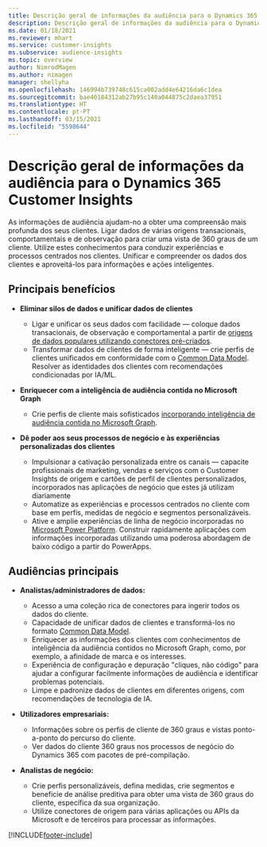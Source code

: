 ```yaml
---
title: Descrição geral de informações da audiência para o Dynamics 365 Customer Insights
description: Descrição geral de informações da audiência para o Dynamics 365 Customer Insights.
ms.date: 01/18/2021
ms.reviewer: mhart
ms.service: customer-insights
ms.subservice: audience-insights
ms.topic: overview
author: NimrodMagen
ms.author: nimagen
manager: shellyha
ms.openlocfilehash: 146994b739748c615ca002add4e64216da6c1dea
ms.sourcegitcommit: bae40184312ab27b95c140a044875c2daea37951
ms.translationtype: HT
ms.contentlocale: pt-PT
ms.lasthandoff: 03/15/2021
ms.locfileid: "5598644"
---
```

# <a name="audience-insights-for-dynamics-365-customer-insights-overview"></a>Descrição geral de informações da audiência para o Dynamics 365 Customer Insights

As informações de audiência ajudam-no a obter uma compreensão mais profunda dos seus clientes. Ligar dados de várias origens transacionais, comportamentais e de observação para criar uma vista de 360 graus de um cliente. Utilize estes conhecimentos para conduzir experiências e processos centrados nos clientes. Unificar e compreender os dados dos clientes e aproveitá-los para informações e ações inteligentes.

## <a name="main-benefits"></a>Principais benefícios 

- **Eliminar silos de dados e unificar dados de clientes**

  - Ligar e unificar os seus dados com facilidade — coloque dados transacionais, de observação e comportamental a partir de [origens de dados populares utilizando conectores pré-criados](data-sources.md).
  - Transformar dados de clientes de forma inteligente — crie perfis de clientes unificados em conformidade com o [Common Data Model](/common-data-model/). Resolver as identidades dos clientes com recomendações condicionadas por IA/ML.

- **Enriquecer com a inteligência de audiência contida no Microsoft Graph**

  - Crie perfis de cliente mais sofisticados [incorporando inteligência de audiência contida no Microsoft Graph](enrichment-microsoft-graph.md).  

- **Dê poder aos seus processos de negócio e às experiências personalizadas dos clientes**

  - Impulsionar a cativação personalizada entre os canais — capacite profissionais de marketing, vendas e serviços com o Customer Insights de origem e cartões de perfil de clientes personalizados, incorporados nas aplicações de negócio que estes já utilizam diariamente
  - Automatize as experiências e processos centrados no cliente com base em perfis, medidas de negócio e segmentos personalizáveis.
  - Ative e amplie experiências de linha de negócio incorporadas no [Microsoft Power Platform](https://powerplatform.microsoft.com/). Construir rapidamente aplicações com informações incorporadas utilizando uma poderosa abordagem de baixo código a partir do PowerApps.  

## <a name="key-audiences"></a>Audiências principais

- **Analistas/administradores de dados:**

  - Acesso a uma coleção rica de conectores para ingerir todos os dados do cliente.
  - Capacidade de unificar dados de clientes e transformá-los no formato [Common Data Model](/common-data-model/).
  - Enriquecer as informações dos clientes com conhecimentos de inteligência da audiência contidos no Microsoft Graph, como, por exemplo, a afinidade de marca e os interesses.
  - Experiência de configuração e depuração "cliques, não código" para ajudar a configurar facilmente informações de audiência e identificar problemas potenciais.
  - Limpe e padronize dados de clientes em diferentes origens, com recomendações de tecnologia de IA.  

- **Utilizadores empresariais:**

  - Informações sobre os perfis de cliente de 360 graus e vistas ponto-a-ponto do percurso do cliente.
  - Ver dados do cliente 360 graus nos processos de negócio do Dynamics 365 com pacotes de pré-compilação.

- **Analistas de negócio:**

  - Crie perfis personalizáveis, defina medidas, crie segmentos e beneficie de análise preditiva para obter uma vista de 360 graus do cliente, específica da sua organização.  
  - Utilize conectores de origem para várias aplicações ou APIs da Microsoft e de terceiros para processar as informações.


[!INCLUDE[footer-include](../includes/footer-banner.md)]